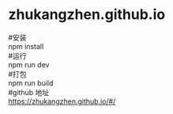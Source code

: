 # zhukangzhen.github.io  
#安装  
npm install  
#运行  
npm run dev  
#打包  
npm run build  
#github 地址  
https://zhukangzhen.github.io/#/  
